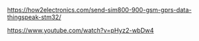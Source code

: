 https://how2electronics.com/send-sim800-900-gsm-gprs-data-thingspeak-stm32/

https://www.youtube.com/watch?v=pHyz2-wbDw4
